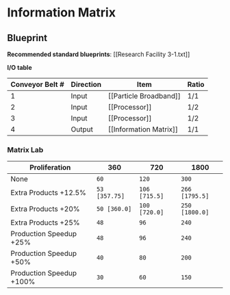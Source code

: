 # Information Matrix

## Blueprint

**Recommended standard blueprints**: [[Research Facility 3-1.txt]]

**I/O table**

| Conveyor Belt # | Direction | Item                   | Ratio |
| --------------- | --------- | ---------------------- | ----- |
| 1               | Input     | [[Particle Broadband]] | 1/1   |
| 2               | Input     | [[Processor]]          | 1/2   |
| 3               | Input     | [[Processor]]          | 1/2   |
| 4               | Output    | [[Information Matrix]] | 1/1   |

### Matrix Lab

| Proliferation            | 360           | 720           | 1800           |
| ------------------------ | ------------- | ------------- | -------------- |
| None                     | `60`          | `120`         | `300`          |
| Extra Products +12.5%    | `53 [357.75]` | `106 [715.5]` | `266 [1795.5]` |
| Extra Products +20%      | `50 [360.0]`  | `100 [720.0]` | `250 [1800.0]` |
| Extra Products +25%      | `48`          | `96`          | `240`          |
| Production Speedup +25%  | `48`          | `96`          | `240`          |
| Production Speedup +50%  | `40`          | `80`          | `200`          |
| Production Speedup +100% | `30`          | `60`          | `150`          |
